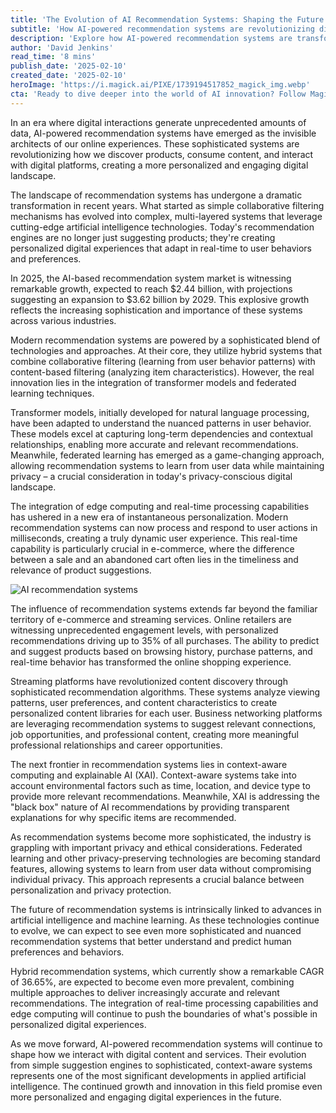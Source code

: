 ```yaml
---
title: 'The Evolution of AI Recommendation Systems: Shaping the Future of Personalized Experiences'
subtitle: 'How AI-powered recommendation systems are revolutionizing digital experiences'
description: 'Explore how AI-powered recommendation systems are transforming digital experiences, from e-commerce to content streaming. Learn about the latest technologies driving personalization and the future of these sophisticated systems that are revolutionizing how we discover and interact with digital content.'
author: 'David Jenkins'
read_time: '8 mins'
publish_date: '2025-02-10'
created_date: '2025-02-10'
heroImage: 'https://i.magick.ai/PIXE/1739194517852_magick_img.webp'
cta: 'Ready to dive deeper into the world of AI innovation? Follow MagickAI on LinkedIn to stay updated on the latest developments in AI and recommendation systems, and join our community of technology enthusiasts and professionals.'
---
```


In an era where digital interactions generate unprecedented amounts of data, AI-powered recommendation systems have emerged as the invisible architects of our online experiences. These sophisticated systems are revolutionizing how we discover products, consume content, and interact with digital platforms, creating a more personalized and engaging digital landscape.

The landscape of recommendation systems has undergone a dramatic transformation in recent years. What started as simple collaborative filtering mechanisms has evolved into complex, multi-layered systems that leverage cutting-edge artificial intelligence technologies. Today's recommendation engines are no longer just suggesting products; they're creating personalized digital experiences that adapt in real-time to user behaviors and preferences.

In 2025, the AI-based recommendation system market is witnessing remarkable growth, expected to reach $2.44 billion, with projections suggesting an expansion to $3.62 billion by 2029. This explosive growth reflects the increasing sophistication and importance of these systems across various industries.

Modern recommendation systems are powered by a sophisticated blend of technologies and approaches. At their core, they utilize hybrid systems that combine collaborative filtering (learning from user behavior patterns) with content-based filtering (analyzing item characteristics). However, the real innovation lies in the integration of transformer models and federated learning techniques.

Transformer models, initially developed for natural language processing, have been adapted to understand the nuanced patterns in user behavior. These models excel at capturing long-term dependencies and contextual relationships, enabling more accurate and relevant recommendations. Meanwhile, federated learning has emerged as a game-changing approach, allowing recommendation systems to learn from user data while maintaining privacy – a crucial consideration in today's privacy-conscious digital landscape.

The integration of edge computing and real-time processing capabilities has ushered in a new era of instantaneous personalization. Modern recommendation systems can now process and respond to user actions in milliseconds, creating a truly dynamic user experience. This real-time capability is particularly crucial in e-commerce, where the difference between a sale and an abandoned cart often lies in the timeliness and relevance of product suggestions.

![AI recommendation systems](https://i.magick.ai/PIXE/1739225761987_magick_img.webp)

The influence of recommendation systems extends far beyond the familiar territory of e-commerce and streaming services. Online retailers are witnessing unprecedented engagement levels, with personalized recommendations driving up to 35% of all purchases. The ability to predict and suggest products based on browsing history, purchase patterns, and real-time behavior has transformed the online shopping experience.

Streaming platforms have revolutionized content discovery through sophisticated recommendation algorithms. These systems analyze viewing patterns, user preferences, and content characteristics to create personalized content libraries for each user. Business networking platforms are leveraging recommendation systems to suggest relevant connections, job opportunities, and professional content, creating more meaningful professional relationships and career opportunities.

The next frontier in recommendation systems lies in context-aware computing and explainable AI (XAI). Context-aware systems take into account environmental factors such as time, location, and device type to provide more relevant recommendations. Meanwhile, XAI is addressing the "black box" nature of AI recommendations by providing transparent explanations for why specific items are recommended.

As recommendation systems become more sophisticated, the industry is grappling with important privacy and ethical considerations. Federated learning and other privacy-preserving technologies are becoming standard features, allowing systems to learn from user data without compromising individual privacy. This approach represents a crucial balance between personalization and privacy protection.

The future of recommendation systems is intrinsically linked to advances in artificial intelligence and machine learning. As these technologies continue to evolve, we can expect to see even more sophisticated and nuanced recommendation systems that better understand and predict human preferences and behaviors.

Hybrid recommendation systems, which currently show a remarkable CAGR of 36.65%, are expected to become even more prevalent, combining multiple approaches to deliver increasingly accurate and relevant recommendations. The integration of real-time processing capabilities and edge computing will continue to push the boundaries of what's possible in personalized digital experiences.

As we move forward, AI-powered recommendation systems will continue to shape how we interact with digital content and services. Their evolution from simple suggestion engines to sophisticated, context-aware systems represents one of the most significant developments in applied artificial intelligence. The continued growth and innovation in this field promise even more personalized and engaging digital experiences in the future.